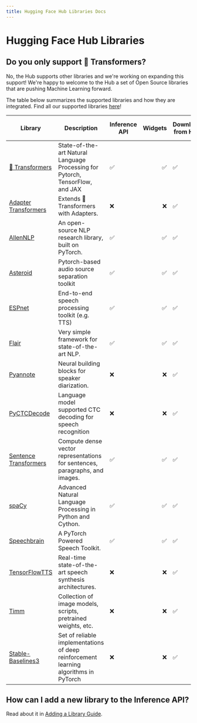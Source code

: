 ```yaml
---
title: Hugging Face Hub Libraries Docs
---
```


<h1>Hugging Face Hub Libraries</h1>


## Do you only support 🤗 Transformers?

No, the Hub supports other libraries and we're working on expanding this support! We're happy to welcome to the Hub a set of Open Source libraries that are pushing Machine Learning forward.

The table below summarizes the supported libraries and how they are integrated. Find all our supported libraries [here](https://github.com/huggingface/huggingface_hub/blob/main/js/src/lib/interfaces/Libraries.ts)! 

| Library               | Description                                                                   | Inference API | Widgets | Download from Hub | Push to Hub |
|-----------------------|-------------------------------------------------------------------------------|---------------|-------:|-------------------|-------------|
| [🤗 Transformers](https://github.com/huggingface/transformers)         | State-of-the-art Natural Language Processing for Pytorch, TensorFlow, and JAX |       ✅       |    ✅   |         ✅         |      ✅      |
| [Adapter Transformers](https://github.com/Adapter-Hub/adapter-transformers)  | Extends 🤗Transformers with Adapters.                                          |       ❌       | ❌      |         ✅         |      ✅      |
| [AllenNLP](https://github.com/allenai/allennlp)              | An open-source NLP research library, built on PyTorch.                        |       ✅       |    ✅   |         ✅         |      ❌      |
| [Asteroid](https://github.com/asteroid-team/asteroid)              | Pytorch-based audio source separation toolkit                                 |       ✅       | ✅     |         ✅         |      ❌      |
| [ESPnet](https://github.com/espnet/espnet)                | End-to-end speech processing toolkit (e.g. TTS)                               |       ✅       | ✅      |         ✅         |      ❌      |
| [Flair](https://github.com/flairNLP/flair)                 | Very simple framework for state-of-the-art NLP. |       ✅       |    ✅   |         ✅         |      ❌      |
| [Pyannote](https://github.com/pyannote/pyannote-audio)              | Neural building blocks for speaker diarization.                               |       ❌       |    ❌   |         ✅         |      ❌      |
| [PyCTCDecode](https://github.com/kensho-technologies/pyctcdecode)                  | Language model supported CTC decoding for speech recognition                |       ❌       |    ❌   |         ✅         |      ❌      |
| [Sentence Transformers](https://github.com/UKPLab/sentence-transformers) | Compute dense vector representations for sentences, paragraphs, and images.   |       ✅       |    ✅   |         ✅         |      ✅      |
| [spaCy](https://github.com/explosion/spaCy)                 | Advanced Natural Language Processing in Python and Cython.                    |       ✅       |    ✅   |         ✅         |      ✅      |
| [Speechbrain](https://speechbrain.github.io/)                 | A PyTorch Powered Speech Toolkit. |       ✅       |    ✅   |         ✅         |      ❌      |
| [TensorFlowTTS](https://github.com/TensorSpeech/TensorFlowTTS)         | Real-time state-of-the-art speech synthesis architectures.                    |       ❌       |    ❌   |         ✅         |      ❌      |
| [Timm](https://github.com/rwightman/pytorch-image-models)                  | Collection of image models, scripts, pretrained weights, etc.                 |       ❌       |    ❌   |         ✅         |      ❌      |
| [Stable-Baselines3](https://github.com/DLR-RM/stable-baselines3)                  | Set of reliable implementations of deep reinforcement learning algorithms in PyTorch                  |       ❌       |    ❌   |         ✅         |      ✅      |


## How can I add a new library to the Inference API?

Read about it in [Adding a Library Guide](/docs/hub/adding-a-library).
